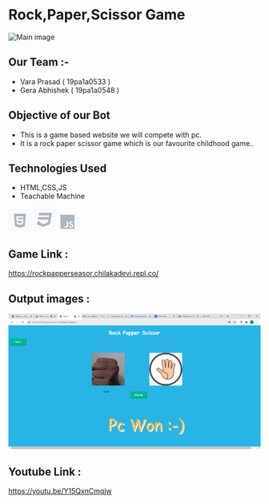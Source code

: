 # Rock,Paper,Scissor Game
![Main image](https://devopsgames.files.wordpress.com/2018/01/rps.png?w=750)
## Our Team :-
 * Vara Prasad ( 19pa1a0533 )
 * Gera Abhishek ( 19pa1a0548 )

## Objective of our Bot
 * This is a game based website we will compete with pc.
 * It is a rock paper scissor game which is our favourite childhood game..
## Technologies Used
* HTML,CSS,JS
* Teachable Machine

[![HTML image](https://github.com/abhishek-548/webbot/blob/main/html%20img.PNG?raw=true)](https://www.w3schools.com/html/)
[![CSS image](https://raw.githubusercontent.com/abhishek-548/webbot/main/css%20img.PNG)](https://www.w3schools.com/css/)
[![Js image](https://raw.githubusercontent.com/abhishek-548/webbot/main/js%20img.PNG)](https://www.w3schools.com/js/)

## Game Link :

https://rockpapperseasor.chilakadevi.repl.co/


## Output images :

![Output1](https://github.com/19PA1A0548/my/blob/master/repl.it%20-%20Google%20Chrome%2025-01-2021%2010_41_59.png?raw=true)

## Youtube Link :

https://youtu.be/Y15QxnCmqjw
